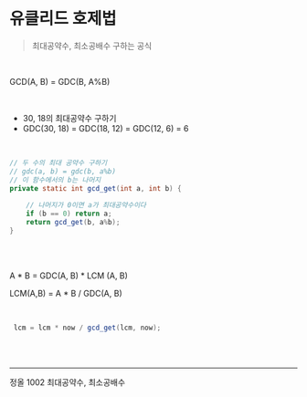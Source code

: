 <h1>유클리드 호제법</h1>

> 최대공약수, 최소공배수 구하는 공식

<br/>

GCD(A, B) = GDC(B, A%B)

<br/>

* 30, 18의 최대공약수 구하기
* GDC(30, 18) = GDC(18, 12) = GDC(12, 6) = 6

<br/>

```java
// 두 수의 최대 공약수 구하기
// gdc(a, b) = gdc(b, a%b)
// 이 함수에서의 b는 나머지
private static int gcd_get(int a, int b) {
		
	// 나머지가 0이면 a가 최대공약수이다
	if (b == 0) return a;
	return gcd_get(b, a%b);
}
```

<br/><br/>

A * B =  GDC(A, B) * LCM (A, B)

LCM(A,B) = A * B / GDC(A, B) 

<br/>

```java
 lcm = lcm * now / gcd_get(lcm, now);
```

<br/><br/>

------

정올 1002 최대공약수, 최소공배수